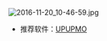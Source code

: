 
![2016-11-20_10-46-59.jpg](https://openfilecdn.upupmo.com/upupmo-article/mac/basic/mac-system-35-zip.png)



- 推荐软件：[UPUPMO](https://www.upupmo.com/subject?cpid=111111111111111211)